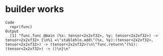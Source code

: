 # builder works

    Code
      repr(func)
    Output
      [1] "func.func @main (%x: tensor<2x2xf32>, %y: tensor<2x2xf32>) -> tensor<2x2xf32> {\n%1 =\"stablehlo.add\"(%x, %y):(tensor<2x2xf32>, tensor<2x2xf32>) -> (tensor<2x2xf32>)\n\"func.return\"(%1):(tensor<2x2xf32>) -> ()\n}\n"

